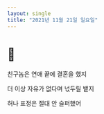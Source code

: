 ```yaml
---
layout: single
title: "2021년 11월 21일 일요일"
---
```


# 💫

친구놈은 연애 끝에 결혼을 했지

더 이상 자유가 없다며 넋두릴 뱉지 

허나 표정은 절대 안 슬퍼했어

